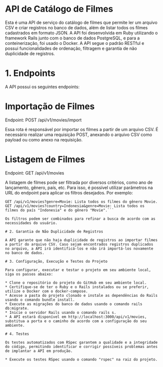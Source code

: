 # API de Catálogo de Filmes

Esta é uma API de serviço do catálogo de filmes que permite ler um arquivo CSV e criar registros no banco de dados, além de listar todos os filmes cadastrados em formato JSON. A API foi desenvolvida em Ruby utilizando o framework Rails junto com o banco de dados PostgreSQL, e para a conteinerização, foi usado o Docker. A API segue o padrão RESTful e possui funcionalidades de ordenação, filtragem e garantia de não duplicidade de registros.

# 1. Endpoints

A API possui os seguintes endpoints:

# Importação de Filmes

Endpoint: POST /api/v1/movies/import

Essa rota é responsável por importar os filmes a partir de um arquivo CSV. É necessário realizar uma requisição POST, anexando o arquivo CSV como payload ou como anexo na requisição.

# Listagem de Filmes

Endpoint: GET /api/v1/movies

A listagem de filmes pode ser filtrada por diversos critérios, como ano de lançamento, gênero, país, etc. Para isso, é possível utilizar parâmetros na URL do endpoint para aplicar os filtros desejados. Por exemplo:

```GET /api/v1/movies?year=2000: Lista todos os filmes lançados no ano de 2000.
GET /api/v1/movies?genre=Movie: Lista todos os filmes do gênero Movie.
GET /api/v1/movies?country=Indonesia&genre=Movie: Lista todos os filmes do país "Indonesia" e do gênero "Movie".```

Os filtros podem ser combinados para refinar a busca de acordo com as necessidades do usuário.

# 2. Garantia de Não Duplicidade de Registros

A API garante que não haja duplicidade de registros ao importar filmes a partir do arquivo CSV. Caso sejam encontrados registros duplicados no arquivo, a API irá identificá-los e não irá importá-los novamente no banco de dados.

# 3. Configuração, Execução e Testes do Projeto

Para configurar, executar e testar o projeto em seu ambiente local, siga os passos abaixo:

* Clone o repositório do projeto do GitHub em seu ambiente local.
* Certifique-se de ter o Ruby e o Rails instalados ou se preferir, utilize o Docker com o docker-compose.
* Acesse a pasta do projeto clonado e instale as dependências do Rails usando o comando bundle install.
* Execute as migrações do banco de dados usando o comando rails db:migrate.
* Inicie o servidor Rails usando o comando rails s.
* A API estará disponível em http://localhost:3000/api/v1/movies, substitua a porta e o caminho de acordo com a configuração do seu ambiente.

# 4. Testes

Os testes automatizados com RSpec garantem a qualidade e a integridade do código, permitindo identificar e corrigir possíveis problemas antes de implantar a API em produção.

* Execute os testes RSpec usando o comando "rspec" na raiz do projeto.
